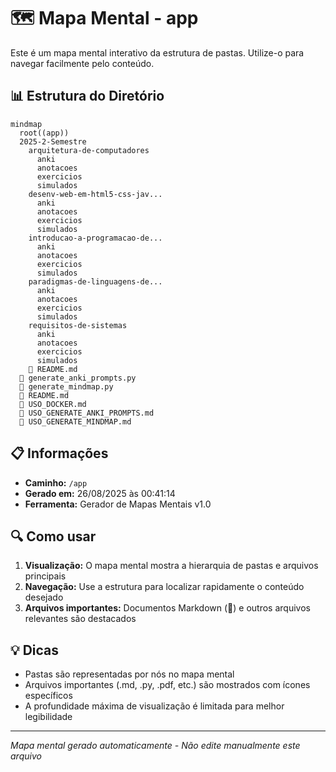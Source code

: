# 🗺️ Mapa Mental - app

Este é um mapa mental interativo da estrutura de pastas. Utilize-o para navegar facilmente pelo conteúdo.

## 📊 Estrutura do Diretório

```mermaid
mindmap
  root((app))
  2025-2-Semestre
    arquitetura-de-computadores
      anki
      anotacoes
      exercicios
      simulados
    desenv-web-em-html5-css-jav...
      anki
      anotacoes
      exercicios
      simulados
    introducao-a-programacao-de...
      anki
      anotacoes
      exercicios
      simulados
    paradigmas-de-linguagens-de...
      anki
      anotacoes
      exercicios
      simulados
    requisitos-de-sistemas
      anki
      anotacoes
      exercicios
      simulados
    📄 README.md
  📁 generate_anki_prompts.py
  📁 generate_mindmap.py
  📄 README.md
  📄 USO_DOCKER.md
  📄 USO_GENERATE_ANKI_PROMPTS.md
  📄 USO_GENERATE_MINDMAP.md
```

## 📋 Informações

- **Caminho:** `/app`
- **Gerado em:** 26/08/2025 às 00:41:14
- **Ferramenta:** Gerador de Mapas Mentais v1.0

## 🔍 Como usar

1. **Visualização:** O mapa mental mostra a hierarquia de pastas e arquivos principais
2. **Navegação:** Use a estrutura para localizar rapidamente o conteúdo desejado
3. **Arquivos importantes:** Documentos Markdown (📄) e outros arquivos relevantes são destacados

## 💡 Dicas

- Pastas são representadas por nós no mapa mental
- Arquivos importantes (.md, .py, .pdf, etc.) são mostrados com ícones específicos
- A profundidade máxima de visualização é limitada para melhor legibilidade

---
*Mapa mental gerado automaticamente - Não edite manualmente este arquivo*

